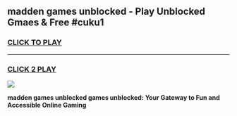 
## madden games unblocked - Play Unblocked Gmaes & Free #cuku1
<h3>
<a href="https://news.freeplayer.one?title=madden_games_unblocked&ref=03M">CLICK TO PLAY</a></h3>
<hr>

<h3>
<a href="https://news.freeplayer.one?title=madden_games_unblocked&ref=03M">CLICK 2 PLAY</a>
  
</h3>

<a href="https://news.freeplayer.one?title=madden_games_unblocked&ref=03M"><img src="https://clearcache.store/games.png"></a>


**madden games unblocked games unblocked: Your Gateway to Fun and Accessible Online Gaming**

